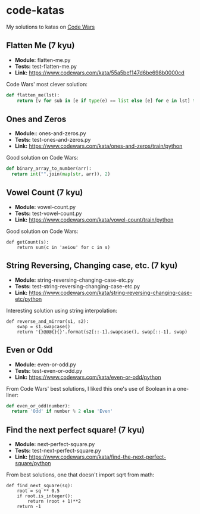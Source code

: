 # code-katas
My solutions to katas on [Code Wars](https://www.codewars.com)

## Flatten Me (7 kyu)
* **Module:** flatten-me.py
* **Tests:** test-flatten-me.py
* **Link:** https://www.codewars.com/kata/55a5bef147d6be698b0000cd

Code Wars' most clever solution:
```python
def flatten_me(lst):
    return [v for sub in [e if type(e) == list else [e] for e in lst] for v in sub]
 ```

## Ones and Zeros
* **Module:**: ones-and-zeros.py
* **Tests:** test-ones-and-zeros.py
* **Link:** https://www.codewars.com/kata/ones-and-zeros/train/python

Good solution on Code Wars:
```python
def binary_array_to_number(arr):
  return int("".join(map(str, arr)), 2)
```

## Vowel Count (7 kyu)
* **Module:** vowel-count.py
* **Tests:** test-vowel-count.py
* **Link:** https://www.codewars.com/kata/vowel-count/train/python

Good solution on Code Wars:
```
def getCount(s):
    return sum(c in 'aeiou' for c in s)
```

## String Reversing, Changing case, etc. (7 kyu)
* **Module:** string-reversing-changing-case-etc.py
* **Tests:** test-string-reversing-changing-case-etc.py
* **Link:** https://www.codewars.com/kata/string-reversing-changing-case-etc/python

Interesting solution using string interpolation:
```
def reverse_and_mirror(s1, s2):
    swap = s1.swapcase()
    return '{}@@@{}{}'.format(s2[::-1].swapcase(), swap[::-1], swap)
```

## Even or Odd 
* **Module:** even-or-odd.py
* **Tests:** test-even-or-odd.py
* **Link:** https://www.codewars.com/kata/even-or-odd/python

From Code Wars' best solutions, I liked this one's use of Boolean in a one-liner:
```python
def even_or_odd(number):
  return 'Odd' if number % 2 else 'Even'
```

## Find the next perfect square! (7 kyu)
* **Module:** next-perfect-square.py
* **Tests:** test-next-perfect-square.py
* **Link:** https://www.codewars.com/kata/find-the-next-perfect-square/python

From best solutions, one that doesn't import sqrt from math:
```
def find_next_square(sq):
    root = sq ** 0.5
    if root.is_integer():
        return (root + 1)**2
    return -1
```
